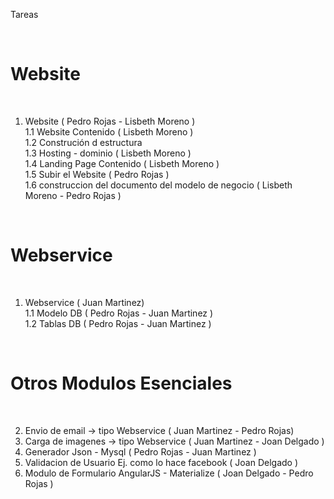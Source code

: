 
Tareas 

<br><h1> Website </h1><br>
1. Website ( Pedro Rojas - Lisbeth Moreno  ) <br>
1.1 Website Contenido  ( Lisbeth Moreno )<br>
1.2 Construción d estructura  <br>
1.3 Hosting - dominio  ( Lisbeth Moreno )<br>
1.4 Landing Page Contenido ( Lisbeth Moreno )<br>
1.5 Subir el Website ( Pedro Rojas )<br>
1.6 construccion del documento  del modelo de negocio ( Lisbeth Moreno - Pedro Rojas )<br>

<br><h1> Webservice </h1><br>
1. Webservice   ( Juan Martinez)<br>
1.1 Modelo DB ( Pedro Rojas  - Juan Martinez )<br>
1.2 Tablas DB ( Pedro Rojas - Juan Martinez )<br>

<br><h1> Otros Modulos Esenciales </h1><br>

2. Envio de email  -> tipo Webservice ( Juan Martinez - Pedro Rojas)<br>
3. Carga de imagenes -> tipo Webservice ( Juan Martinez -  Joan Delgado )<br>
4. Generador Json - Mysql ( Pedro Rojas - Juan Martinez )<br>
5. Validacion de Usuario Ej. como lo hace facebook  ( Joan Delgado )<br>
6. Modulo de Formulario AngularJS - Materialize ( Joan Delgado - Pedro Rojas )<br>
